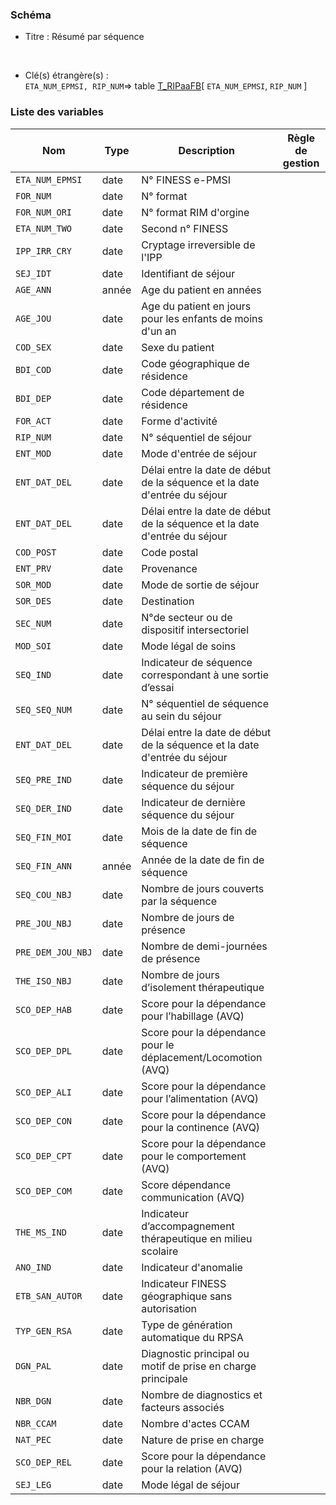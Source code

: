 ### Schéma


- Titre : Résumé par séquence
<br />



- Clé(s) étrangère(s) : <br />
`ETA_NUM_EPMSI, RIP_NUM`=> table [T_RIPaaFB](/tables/T_RIPaaFB)[ `ETA_NUM_EPMSI`, `RIP_NUM` ]<br />

 
### Liste des variables

Nom | Type | Description | Règle de gestion
-|-|-|-
`ETA_NUM_EPMSI`| date |N° FINESS e-PMSI||
`FOR_NUM`| date |N° format||
`FOR_NUM_ORI`| date |N° format RIM d'orgine||
`ETA_NUM_TWO`| date |Second n° FINESS||
`IPP_IRR_CRY`| date |Cryptage irreversible de l'IPP||
`SEJ_IDT`| date |Identifiant de séjour||
`AGE_ANN`| année |Age du patient en années||
`AGE_JOU`| date |Age du patient en jours pour les enfants de moins d'un an||
`COD_SEX`| date |Sexe du patient||
`BDI_COD`| date |Code géographique de résidence||
`BDI_DEP`| date |Code département de résidence||
`FOR_ACT`| date |Forme d'activité||
`RIP_NUM`| date |N° séquentiel de séjour||
`ENT_MOD`| date |Mode d'entrée de séjour||
`ENT_DAT_DEL`| date |Délai entre la date de début de la séquence et la date d'entrée du séjour||
`ENT_DAT_DEL`| date |Délai entre la date de début de la séquence et la date d'entrée du séjour||
`COD_POST`| date |Code postal||
`ENT_PRV`| date |Provenance||
`SOR_MOD`| date |Mode de sortie de séjour||
`SOR_DES`| date |Destination||
`SEC_NUM`| date |N°de secteur ou de dispositif intersectoriel||
`MOD_SOI`| date |Mode légal de soins||
`SEQ_IND`| date |Indicateur de séquence correspondant à une sortie d’essai||
`SEQ_SEQ_NUM`| date |N° séquentiel de séquence au sein du séjour||
`ENT_DAT_DEL`| date |Délai entre la date de début de la séquence et la date d'entrée du séjour||
`SEQ_PRE_IND`| date |Indicateur de première séquence du séjour||
`SEQ_DER_IND`| date |Indicateur de dernière séquence du séjour||
`SEQ_FIN_MOI`| date |Mois de la date de fin de séquence||
`SEQ_FIN_ANN`| année |Année de la date de fin de séquence||
`SEQ_COU_NBJ`| date |Nombre de jours couverts par la séquence||
`PRE_JOU_NBJ`| date |Nombre de jours de présence||
`PRE_DEM_JOU_NBJ`| date |Nombre de demi-journées de présence||
`THE_ISO_NBJ`| date |Nombre de jours d’isolement thérapeutique||
`SCO_DEP_HAB`| date |Score pour la dépendance pour l’habillage (AVQ)||
`SCO_DEP_DPL`| date |Score pour la dépendance pour le déplacement/Locomotion (AVQ)||
`SCO_DEP_ALI`| date |Score pour la dépendance pour l’alimentation (AVQ)||
`SCO_DEP_CON`| date |Score pour la dépendance pour la continence (AVQ)||
`SCO_DEP_CPT`| date |Score pour la dépendance pour le comportement (AVQ)||
`SCO_DEP_COM`| date |Score dépendance communication (AVQ)||
`THE_MS_IND`| date |Indicateur d’accompagnement thérapeutique en milieu scolaire||
`ANO_IND`| date |Indicateur d'anomalie||
`ETB_SAN_AUTOR`| date |Indicateur FINESS géographique sans autorisation||
`TYP_GEN_RSA`| date |Type de génération automatique du RPSA||
`DGN_PAL`| date |Diagnostic principal ou motif de prise en charge principale||
`NBR_DGN`| date |Nombre de diagnostics et facteurs associés||
`NBR_CCAM`| date |Nombre d'actes CCAM||
`NAT_PEC`| date |Nature de prise en charge||
`SCO_DEP_REL`| date |Score pour la dépendance pour la relation (AVQ)||
`SEJ_LEG`| date |Mode légal de séjour||